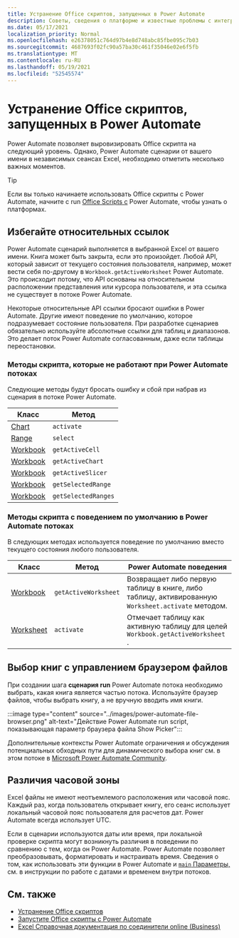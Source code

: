 ```yaml
---
title: Устранение Office скриптов, запущенных в Power Automate
description: Советы, сведения о платформе и известные проблемы с интеграцией между Office и Power Automate.
ms.date: 05/17/2021
localization_priority: Normal
ms.openlocfilehash: e26378051c764d97b4e8d748abc85fbe095c7b03
ms.sourcegitcommit: 4687693f02fc90a57ba30c461f35046e02e6f5fb
ms.translationtype: MT
ms.contentlocale: ru-RU
ms.lasthandoff: 05/19/2021
ms.locfileid: "52545574"
---
```

# <a name="troubleshoot-office-scripts-running-in-power-automate"></a>Устранение Office скриптов, запущенных в Power Automate

Power Automate позволяет выровизировать Office скрипта на следующий уровень. Однако, Power Automate сценарии от вашего имени в независимых сеансах Excel, необходимо отметить несколько важных моментов.

> [!TIP]
> Если вы только начинаете использовать Office скрипты с Power Automate, начните с run [Office Scripts с](../develop/power-automate-integration.md) Power Automate, чтобы узнать о платформах.

## <a name="avoid-relative-references"></a>Избегайте относительных ссылок

Power Automate сценарий выполняется в выбранной Excel от вашего имени. Книга может быть закрыта, если это произойдет. Любой API, который зависит от текущего состояния пользователя, например, может вести себя по-другому в `Workbook.getActiveWorksheet` Power Automate. Это происходит потому, что API основаны на относительном расположении представления или курсора пользователя, и эта ссылка не существует в потоке Power Automate.

Некоторые относительные API ссылки бросают ошибки в Power Automate. Другие имеют поведение по умолчанию, которое подразумевает состояние пользователя. При разработке сценариев обязательно используйте абсолютные ссылки для таблиц и диапазонов. Это делает поток Power Automate согласованным, даже если таблицы переостановки.

### <a name="script-methods-that-fail-when-run-power-automate-flows"></a>Методы скрипта, которые не работают при Power Automate потоках

Следующие методы будут бросать ошибку и сбой при набрав из сценария в потоке Power Automate.

| Класс | Метод |
|--|--|
| [Chart](/javascript/api/office-scripts/excelscript/excelscript.chart) | `activate` |
| [Range](/javascript/api/office-scripts/excelscript/excelscript.range) | `select` |
| [Workbook](/javascript/api/office-scripts/excelscript/excelscript.workbook) | `getActiveCell` |
| [Workbook](/javascript/api/office-scripts/excelscript/excelscript.workbook) | `getActiveChart` |
| [Workbook](/javascript/api/office-scripts/excelscript/excelscript.workbook) | `getActiveSlicer` |
| [Workbook](/javascript/api/office-scripts/excelscript/excelscript.workbook) | `getSelectedRange` |
| [Workbook](/javascript/api/office-scripts/excelscript/excelscript.workbook) | `getSelectedRanges` |

### <a name="script-methods-with-a-default-behavior-in-power-automate-flows"></a>Методы скрипта с поведением по умолчанию в Power Automate потоках

В следующих методах используется поведение по умолчанию вместо текущего состояния любого пользователя.

| Класс | Метод | Power Automate поведения |
|--|--|--|
| [Workbook](/javascript/api/office-scripts/excelscript/excelscript.workbook) | `getActiveWorksheet` | Возвращает либо первую таблицу в книге, либо таблицу, активированную `Worksheet.activate` методом. |
| [Worksheet](/javascript/api/office-scripts/excelscript/excelscript.worksheet) | `activate` | Отмечает таблицу как активную таблицу для целей `Workbook.getActiveWorksheet` . |

## <a name="select-workbooks-with-the-file-browser-control"></a>Выбор книг с управлением браузером файлов

При создании шага **сценария run** Power Automate потока необходимо выбрать, какая книга является частью потока. Используйте браузер файлов, чтобы выбрать книгу, а не вручную вводить имя книги.

:::image type="content" source="../images/power-automate-file-browser.png" alt-text="Действие Power Automate run script, показывающая параметр браузера файла Show Picker":::

Дополнительные контексты Power Automate ограничения и обсуждения потенциальных обходных пути для динамического выбора книг см. в этом потоке в [Microsoft Power Automate Community](https://powerusers.microsoft.com/t5/Power-Automate-Ideas/Allow-for-dynamic-quot-file-quot-value-for-excel-quot-get-a-row/idi-p/103091#).

## <a name="time-zone-differences"></a>Различия часовой зоны

Excel файлы не имеют неотъемлемого расположения или часовой пояс. Каждый раз, когда пользователь открывает книгу, его сеанс использует локальный часовой пояс пользователя для расчетов дат. Power Automate всегда использует UTC.

Если в сценарии используются даты или время, при локальной проверке скрипта могут возникнуть различия в поведении по сравнению с тем, когда он Power Automate. Power Automate позволяет преобразовывать, форматировать и настраивать время. Сведения [](https://flow.microsoft.com/blog/working-with-dates-and-times/) о том, как использовать эти функции в Power Automate и [ `main` Параметры,](../develop/power-automate-integration.md#main-parameters-pass-data-to-a-script) см. в инструкции по работе с датами и временем внутри потоков.

## <a name="see-also"></a>См. также

- [Устранение Office скриптов](troubleshooting.md)
- [Запустите Office скрипты с Power Automate](../develop/power-automate-integration.md)
- [Excel Справочная документация по соединители online (Business)](/connectors/excelonlinebusiness/)
